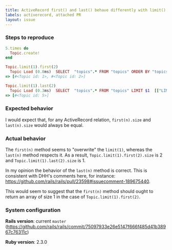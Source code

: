 ```yaml
---
title: ActiveRecord first() and last() behave differently with limit()
labels: activerecord, attached PR
layout: issue
---
```


### Steps to reproduce

``` ruby
5.times do
  Topic.create!
end

Topic.limit(1).first(2)
  Topic Load (0.8ms)  SELECT  "topics".* FROM "topics" ORDER BY "topics"."id" ASC LIMIT $1  [["LIMIT", 2]]
=> [#<Topic id: 1>, #<Topic id: 2>]

Topic.limit(1).last(2)
  Topic Load (0.3ms)  SELECT  "topics".* FROM "topics" LIMIT $1  [["LIMIT", 1]]
=> [#<Topic id: 5>]
```
### Expected behavior

I would expect that, for any ActiveRecord relation, `first(n).size` and `last(n).size` would always be equal.
### Actual behavior

The `first(n)` method seems to "overwrite" the `limit(1)`, whereas the `last(n)` method respects it. As a result, `Topic.limit(1).first(2).size` is 2 and `Topic.limit(1).last(2).size` is 1.

In my opinion the behavior of the `last(n)` method is correct. This is consistent with DHH's comments here, for instance: https://github.com/rails/rails/pull/23598#issuecomment-189675440.

This would seem to suggest that the `first(n)` method should ought to return an array of size 1 in the case of `Topic.limit(1).first(2)`.
### System configuration

**Rails version**: current `master` (https://github.com/rails/rails/commit/75097933e26e5147f666f485d41b38967c76311c)

**Ruby version**: 2.3.0

